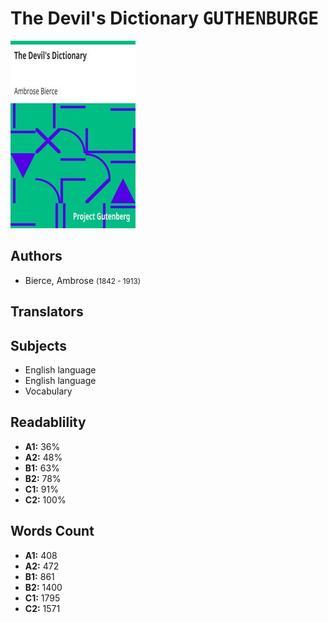 # The Devil's Dictionary <kbd>GUTHENBURGE</kbd>

![](./cover.medium.jpg "")

## Authors


 - Bierce, Ambrose <small>(1842 - 1913)</small>

## Translators



## Subjects


 - English language
 - English language
 - Vocabulary

## Readablility


 - **A1:** 36%
 - **A2:** 48%
 - **B1:** 63%
 - **B2:** 78%
 - **C1:** 91%
 - **C2:** 100%

## Words Count


 - **A1:** 408
 - **A2:** 472
 - **B1:** 861
 - **B2:** 1400
 - **C1:** 1795
 - **C2:** 1571
